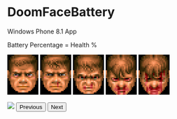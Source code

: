 # DoomFaceBattery
Windows Phone 8.1 App

Battery Percentage = Health %

![DoomGoodFaceS](https://github.com/Danielkaas94/DoomFaceBattery/blob/master/DoomFaceBattery/Assets/ImageFace/DoomGoodFaceS.png)
![DoomMussedS](https://github.com/Danielkaas94/DoomFaceBattery/blob/master/DoomFaceBattery/Assets/ImageFace/DoomMussedS.png)
![DoomSwollenS](https://github.com/Danielkaas94/DoomFaceBattery/blob/master/DoomFaceBattery/Assets/ImageFace/DoomSwollenS.png)
![DoomDirtyS](https://github.com/Danielkaas94/DoomFaceBattery/blob/master/DoomFaceBattery/Assets/ImageFace/DoomDirtyS.png)
![DoomBloodyS](https://github.com/Danielkaas94/DoomFaceBattery/blob/master/DoomFaceBattery/Assets/ImageFace/DoomBloodyS.png)


<html>
   <head>
      <title>change picture</title>
      <script type = "text/javascript">
          function displayNextImage() {
              x = (x === images.length - 1) ? 0 : x + 1;
              document.getElementById("img").src = images[x];
          }
          function startTimer() {
              setInterval(displayNextImage, 3000);
          }
          var images = [], x = -1;
          images[0] = "https://github.com/Danielkaas94/DoomFaceBattery/blob/master/DoomFaceBattery/Assets/ImageFace/DoomGoodFaceS.png";
          images[1] = "https://github.com/Danielkaas94/DoomFaceBattery/blob/master/DoomFaceBattery/Assets/ImageFace/DoomMussedS.png";
          images[2] = "https://github.com/Danielkaas94/DoomFaceBattery/blob/master/DoomFaceBattery/Assets/ImageFace/DoomSwollenS.png";
      </script>
   </head>

   <body onload = "startTimer()">
       <img id="img" src="startpicture.jpg"/>
       <button type="button" onclick="displayPreviousImage()">Previous</button>
       <button type="button" onclick="displayNextImage()">Next</button>
   </body>
</html>
